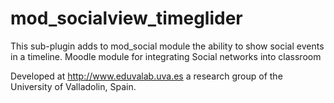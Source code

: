 # mod_socialview_timeglider
This sub-plugin adds to mod_social module the ability to show social events in a timeline.
Moodle module for integrating Social networks into classroom

Developed at http://www.eduvalab.uva.es a research group of the University of Valladolin, Spain.
